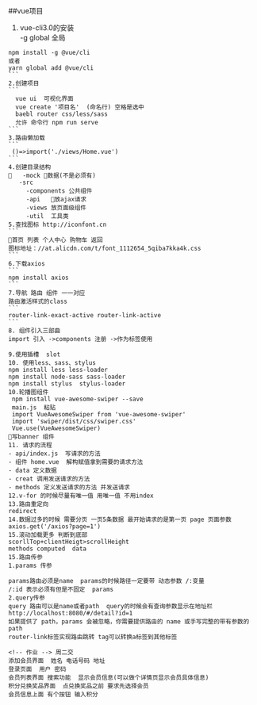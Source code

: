 ##vue项目 
1. vue-cli3.0的安装  
-g global 全局  
````
npm install -g @vue/cli 
或者 
yarn global add @vue/cli
```
2.创建项目
```
  vue ui  可视化界面
  vue create '项目名'  (命名行) 空格是选中 
  baebl router css/less/sass 
  允许 命令行 npm run serve
```
3.路由懒加载
```
 ()=>import('./views/Home.vue')
```
4.创建目录结构 
   -mock 数据(不是必须有)
   -src
     -components 公共组件 
	 -api   放ajax请求 
	 -views 放页面级组件 
	 -util  工具类 
5.查找图标 http://iconfont.cn 
```
首页 列表 个人中心 购物车 返回 
图标地址：//at.alicdn.com/t/font_1112654_5qiba7kka4k.css
```
6.下载axios 
``` 
npm install axios 
```
7.导航 路由 组件 一一对应
路由激活样式的class 
```
router-link-exact-active router-link-active
```
8. 组件引入三部曲 
import 引入 ->components 注册 ->作为标签使用  

9.使用插槽  slot  
10. 使用less、sass、stylus 
npm install less less-loader 
npm install node-sass sass-loader
npm install stylus  stylus-loader 
10.轮播图组件
 npm install vue-awesome-swiper --save
 main.js  粘贴 
 import VueAwesomeSwiper from 'vue-awesome-swiper'
 import 'swiper/dist/css/swiper.css'
 Vue.use(VueAwesomeSwiper)
写banner 组件 
11. 请求的流程 
- api/index.js  写请求的方法
- 组件 home.vue  解构赋值拿到需要的请求方法
- data 定义数据
- creat 调用发送请求的方法
- methods 定义发送请求的方法 并发送请求
12.v-for 的时候尽量有唯一值 用唯一值 不用index
13.路由重定向
redirect  
14.数据过多的时候 需要分页 一页5条数据 最开始请求的是第一页 page 页面参数 
axios.get('/axios?page=1')
15.滚动加载更多 判断到底部
scorllTop+clientHeigt>scrollHeight
methods computed  data 
15.路由传参 
1.params 传参

params路由必须是name  params的时候路径一定要带 动态参数 /:变量 
/:id 表示必须有但是不固定  params
2.query传参
query 路由可以是name或者path  query的时候会有查询参数显示在地址栏
http://localhost:8080/#/detail?id=1
如果提供了 path，params 会被忽略，你需要提供路由的 name 或手写完整的带有参数的 path
router-link标签实现路由跳转 tag可以转换a标签到其他标签

<!-- 作业 --> 周二交 
添加会员界面  姓名 电话号码 地址
登录页面  用户 密码 
会员列表界面 搜索功能  显示会员信息(可以做个详情页显示会员具体信息) 
积分兑换奖品界面  点兑换奖品之前 要求先选择会员  
会员信息上面 有个按钮 输入积分  


 





   

